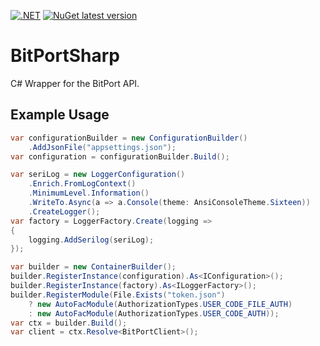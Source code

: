 [![.NET](https://github.com/gregyjames/BitPortSharp/actions/workflows/dotnet.yml/badge.svg)](https://github.com/gregyjames/BitPortSharp/actions/workflows/dotnet.yml)
[![NuGet latest version](https://badgen.net/nuget/v/BitPortSharp)](https://www.nuget.org/packages/BitPortSharp)

# BitPortSharp
C# Wrapper for the BitPort API.

## Example Usage
```csharp
var configurationBuilder = new ConfigurationBuilder()
    .AddJsonFile("appsettings.json");
var configuration = configurationBuilder.Build();

var seriLog = new LoggerConfiguration()
    .Enrich.FromLogContext()
    .MinimumLevel.Information()
    .WriteTo.Async(a => a.Console(theme: AnsiConsoleTheme.Sixteen))
    .CreateLogger();
var factory = LoggerFactory.Create(logging =>
{
    logging.AddSerilog(seriLog);
});

var builder = new ContainerBuilder();
builder.RegisterInstance(configuration).As<IConfiguration>();
builder.RegisterInstance(factory).As<ILoggerFactory>();
builder.RegisterModule(File.Exists("token.json")
    ? new AutoFacModule(AuthorizationTypes.USER_CODE_FILE_AUTH)
    : new AutoFacModule(AuthorizationTypes.USER_CODE_AUTH));
var ctx = builder.Build();
var client = ctx.Resolve<BitPortClient>();
```
